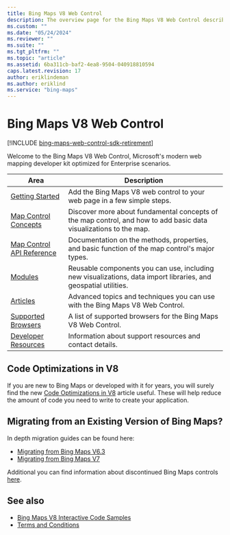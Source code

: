 ```yaml
---
title: Bing Maps V8 Web Control
description: The overview page for the Bing Maps V8 Web Control describes each area and provides a link to the various sub-sections as well as links to the Code Optimizations in V8 article and articles explaining how to migrate from Bing Maps V6.3 and V7.
ms.custom: ""
ms.date: "05/24/2024"
ms.reviewer: ""
ms.suite: ""
ms.tgt_pltfrm: ""
ms.topic: "article"
ms.assetid: 6ba311cb-baf2-4ea8-9504-040918810594
caps.latest.revision: 17
author: eriklindeman
ms.author: eriklind
ms.service: "bing-maps"
---
```


# Bing Maps V8 Web Control

[!INCLUDE [bing-maps-web-control-sdk-retirement](.../../../includes/bing-maps-web-control-sdk-retirement.md)]

Welcome to the Bing Maps V8 Web Control, Microsoft's modern web mapping developer kit optimized for Enterprise scenarios.

Area          | Description
------------- | ----------------------
[Getting Started](creating-and-hosting-map-controls/index.md) | Add the Bing Maps V8 web control to your web page in a few simple steps.
[Map Control Concepts](map-control-concepts/index.md) | Discover more about fundamental concepts of the map control, and how to add basic data visualizations to the map.
[Map Control API Reference](map-control-api/index.md) | Documentation on the methods, properties, and basic function of the map control's major types.
[Modules](modules/index.md) |  Reusable components you can use, including new visualizations, data import libraries, and geospatial utilities.
[Articles](articles/index.md) | Advanced topics and techniques you can use with the Bing Maps V8 Web Control.
[Supported Browsers](../v8-web-control/supported-browsers.md) | A list of supported browsers for the Bing Maps V8 Web Control.
[Developer Resources](../v8-web-control/developer-resources.md) |  Information about support resources and contact details.

## Code Optimizations in V8

If you are new to Bing Maps or developed with it for years, you will surely find the new [Code Optimizations in V8](articles/code-optimizations-in-v8.md) article useful. These will help reduce the amount of code you need to write to create your application.

## Migrating from an Existing Version of Bing Maps?

In depth migration guides can be found here:

* [Migrating from Bing Maps V6.3](https://social.technet.microsoft.com/wiki/contents/articles/34568.bing-maps-v6-3-to-v8-migration-guide.aspx)
* [Migrating from Bing Maps V7](https://social.technet.microsoft.com/wiki/contents/articles/34563.bing-maps-v7-to-v8-migration-guide.aspx)

Additional you can find information about discontinued Bing Maps controls [here](https://www.microsoft.com/maps/discon-control-migrat-guide.aspx).

## See also

* [Bing Maps V8 Interactive Code Samples](https://www.bing.com/api/maps/sdk/mapcontrol/isdk)
* [Terms and Conditions](https://go.microsoft.com/fwlink?LinkID=66121)
